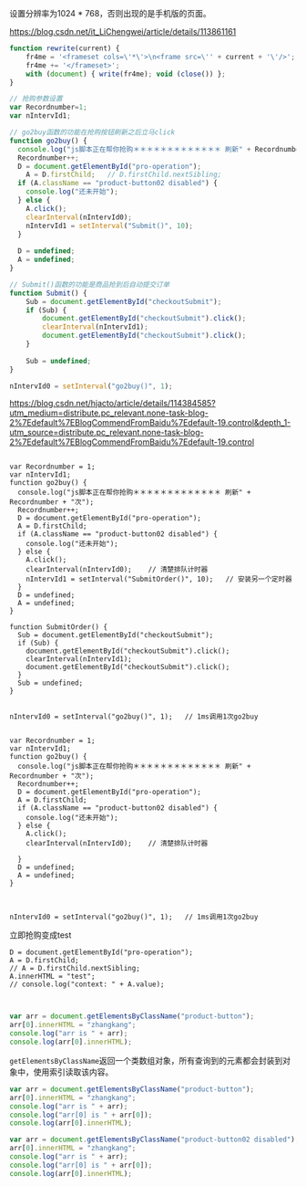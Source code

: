 设置分辨率为1024 * 768，否则出现的是手机版的页面。



https://blog.csdn.net/it_LiChengwei/article/details/113861161



```js
function rewrite(current) {
    fr4me = '<frameset cols=\'*\'>\n<frame src=\'' + current + '\'/>';
    fr4me += '</frameset>';
    with (document) { write(fr4me); void (close()) };
}

// 抢购参数设置
var Recordnumber=1;
var nIntervId1;

// go2buy函数的功能在抢购按钮刷新之后立马click
function go2buy() {
  console.log("js脚本正在帮你抢购＊＊＊＊＊＊＊＊＊＊＊＊＊ 刷新" + Recordnumber + "次");
  Recordnumber++;
  D = document.getElementById("pro-operation");
	A = D.firstChild;   // D.firstChild.nextSibling;
  if (A.className == "product-button02 disabled") {
    console.log("还未开始");
  } else {
    A.click();
    clearInterval(nIntervId0);
    nIntervId1 = setInterval("Submit()", 10);
  }
  
  D = undefined;
  A = undefined;
}

// Submit()函数的功能是商品抢到后自动提交订单
function Submit() {
	Sub = document.getElementById("checkoutSubmit");
	if (Sub) {
		document.getElementById("checkoutSubmit").click();
		clearInterval(nIntervId1);
		document.getElementById("checkoutSubmit").click();
	}
  
	Sub = undefined;
}

nIntervId0 = setInterval("go2buy()", 1);
```





https://blog.csdn.net/hjacto/article/details/114384585?utm_medium=distribute.pc_relevant.none-task-blog-2%7Edefault%7EBlogCommendFromBaidu%7Edefault-19.control&depth_1-utm_source=distribute.pc_relevant.none-task-blog-2%7Edefault%7EBlogCommendFromBaidu%7Edefault-19.control

```JS

var Recordnumber = 1;
var nIntervId1;
function go2buy() {
  console.log("js脚本正在帮你抢购＊＊＊＊＊＊＊＊＊＊＊＊＊ 刷新" + Recordnumber + "次");
  Recordnumber++;
  D = document.getElementById("pro-operation");
  A = D.firstChild;
  if (A.className == "product-button02 disabled") {
    console.log("还未开始");
  } else {
    A.click();
    clearInterval(nIntervId0);    // 清楚排队计时器
    nIntervId1 = setInterval("SubmitOrder()", 10);   // 安装另一个定时器
  }
  D = undefined;
  A = undefined;
}
 
function SubmitOrder() {
  Sub = document.getElementById("checkoutSubmit");
  if (Sub) {
    document.getElementById("checkoutSubmit").click();
    clearInterval(nIntervId1);
    document.getElementById("checkoutSubmit").click();
  }
  Sub = undefined;
}


nIntervId0 = setInterval("go2buy()", 1);   // 1ms调用1次go2buy
```





```JS

var Recordnumber = 1;
var nIntervId1;
function go2buy() {
  console.log("js脚本正在帮你抢购＊＊＊＊＊＊＊＊＊＊＊＊＊ 刷新" + Recordnumber + "次");
  Recordnumber++;
  D = document.getElementById("pro-operation");
  A = D.firstChild;
  if (A.className == "product-button02 disabled") {
    console.log("还未开始");
  } else {
    A.click();
    clearInterval(nIntervId0);    // 清楚排队计时器
    
  }
  D = undefined;
  A = undefined;
}



nIntervId0 = setInterval("go2buy()", 1);   // 1ms调用1次go2buy
```





立即抢购变成test

```JS
D = document.getElementById("pro-operation");
A = D.firstChild;
// A = D.firstChild.nextSibling;
A.innerHTML = "test";
// console.log("context: " + A.value);
```



```js


var arr = document.getElementsByClassName("product-button");
arr[0].innerHTML = "zhangkang";
console.log("arr is " + arr);
console.log(arr[0].innerHTML);
```





`getElementsByClassName`返回一个类数组对象，所有查询到的元素都会封装到对象中，使用索引读取该内容。

```js
var arr = document.getElementsByClassName("product-button");
arr[0].innerHTML = "zhangkang";
console.log("arr is " + arr);
console.log("arr[0] is " + arr[0]);
console.log(arr[0].innerHTML);

```



```js
var arr = document.getElementsByClassName("product-button02 disabled");
arr[0].innerHTML = "zhangkang";
console.log("arr is " + arr);
console.log("arr[0] is " + arr[0]);
console.log(arr[0].innerHTML);

```


